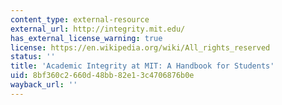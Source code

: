 ```yaml
---
content_type: external-resource
external_url: http://integrity.mit.edu/
has_external_license_warning: true
license: https://en.wikipedia.org/wiki/All_rights_reserved
status: ''
title: 'Academic Integrity at MIT: A Handbook for Students'
uid: 8bf360c2-660d-48bb-82e1-3c4706876b0e
wayback_url: ''
---
```

